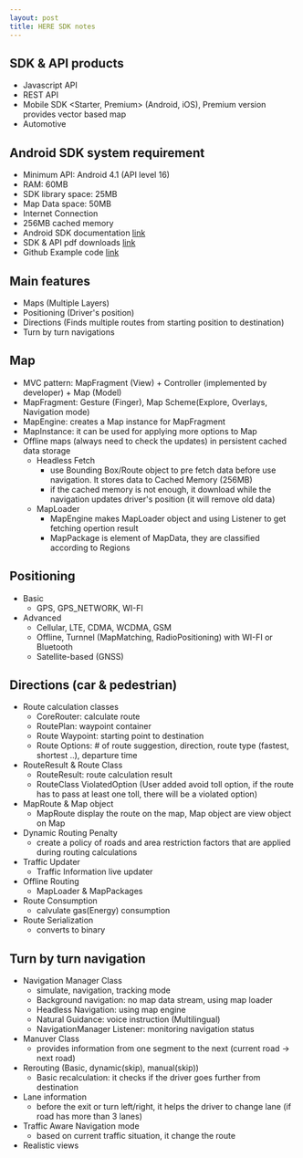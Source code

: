 ```yaml
---
layout: post
title: HERE SDK notes
---
```


## SDK & API products

* Javascript API
* REST API
* Mobile SDK <Starter, Premium> (Android, iOS), Premium version provides vector based map
* Automotive

## Android SDK system requirement

* Minimum API: Android 4.1 (API level 16)
* RAM: 60MB
* SDK library space: 25MB
* Map Data space: 50MB
* Internet Connection
* 256MB cached memory
* Android SDK documentation [link](https://developer.here.com/documentation/android-premium/topics/introduction.html)
* SDK & API pdf downloads [link](https://developer.here.com/documentation/versions)
* Github Example code [link](https://github.com/heremaps/here-android-sdk-examples)

## Main features
  
* Maps (Multiple Layers)
* Positioning (Driver's position)
* Directions (Finds multiple routes from starting position to destination)
* Turn by turn navigations

## Map
  
* MVC pattern: MapFragment (View) + Controller (implemented by developer) + Map (Model)
* MapFragment: Gesture (Finger), Map Scheme(Explore, Overlays, Navigation mode)
* MapEngine: creates a Map instance for MapFragment
* MapInstance: it can be used for applying more options to Map
* Offline maps (always need to check the updates) in persistent cached data storage
  * Headless Fetch
    * use Bounding Box/Route object to pre fetch data before use navigation. It stores data to Cached Memory (256MB) 
    * if the cached memory is not enough, it download while the navigation updates driver's position (it will remove old data)    
  * MapLoader
    * MapEngine makes MapLoader object and using Listener to get fetching opertion result
    * MapPackage is element of MapData, they are classified according to Regions

## Positioning
  
* Basic
  * GPS, GPS_NETWORK, WI-FI
* Advanced
  * Cellular, LTE, CDMA, WCDMA, GSM
  * Offline, Turnnel (MapMatching, RadioPositioning) with WI-FI or Bluetooth
  * Satellite-based (GNSS)

## Directions (car & pedestrian)
  
* Route calculation classes
  * CoreRouter: calculate route
  * RoutePlan: waypoint container
  * Route Waypoint: starting point to destination
  * Route Options: # of route suggestion, direction, 
  route type (fastest, shortest ..), departure time
* RouteResult & Route Class
  * RouteResult: route calculation result
  * RouteClass ViolatedOption 
  (User added avoid toll option, if the route has to pass at least one toll, there will be a violated option)
* MapRoute & Map object 
  * MapRoute display the route on the map, Map object are view object on Map
* Dynamic Routing Penalty
  * create a policy of roads and area restriction factors that are applied during routing calculations
* Traffic Updater
  * Traffic Information live updater
* Offline Routing
  * MapLoader & MapPackages
* Route Consumption
  * calvulate gas(Energy) consumption
* Route Serialization
  * converts to binary

## Turn by turn navigation

* Navigation Manager Class 
  * simulate, navigation, tracking mode
  * Background navigation: no map data stream, using map loader
  * Headless Navigation: using map engine
  * Natural Guidance: voice instruction (Multilingual)
  * NavigationManager Listener: monitoring navigation status
* Manuver Class
  * provides information from one segment to the next (current road -> next road) 
* Rerouting (Basic, dynamic(skip), manual(skip))
  * Basic recalculation: it checks if the driver goes further from destination
* Lane information
  * before the exit or turn left/right, it helps the driver to change lane (if road has more than 3 lanes)
* Traffic Aware Navigation mode
  * based on current traffic situation, it change the route
* Realistic views